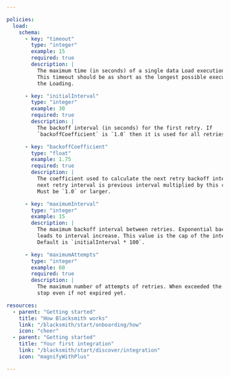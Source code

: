 ```yaml
---

policies:
  load:
    schema:
      - key: "timeout"
        type: "integer"
        example: 15
        required: true
        description: |
          The maximum time (in seconds) of a single data Load execution attempt.
          This timeout should be as short as the longest possible execution of
          the Loading.

      - key: "initialInterval"
        type: "integer"
        example: 30
        required: true
        description: |
          The backoff interval (in seconds) for the first retry. If
          `backoffCoefficient` is `1.0` then it is used for all retries.

      - key: "backoffCoefficient"
        type: "float"
        example: 1.75
        required: true
        description: |
          The coefficient used to calculate the next retry backoff interval. The
          next retry interval is previous interval multiplied by this coefficient.
          Must be `1.0` or larger.

      - key: "maximumInterval"
        type: "integer"
        example: 15
        description: |
          The maximum backoff interval between retries. Exponential backoff
          leads to interval increase. This value is the cap of the interval.
          Default is `initialInterval * 100`.

      - key: "maximumAttempts"
        type: "integer"
        example: 60
        required: true
        description: |
          The maximum number of attempts of retries. When exceeded the retries
          stop even if not expired yet.

resources:
  - parent: "Getting started"
    title: "How Blacksmith works"
    link: "/blacksmith/start/onboarding/how"
    icon: "cheer"
  - parent: "Getting started"
    title: "Your first integration"
    link: "/blacksmith/start/discover/integration"
    icon: "magnifyWithPlus"

---
```


